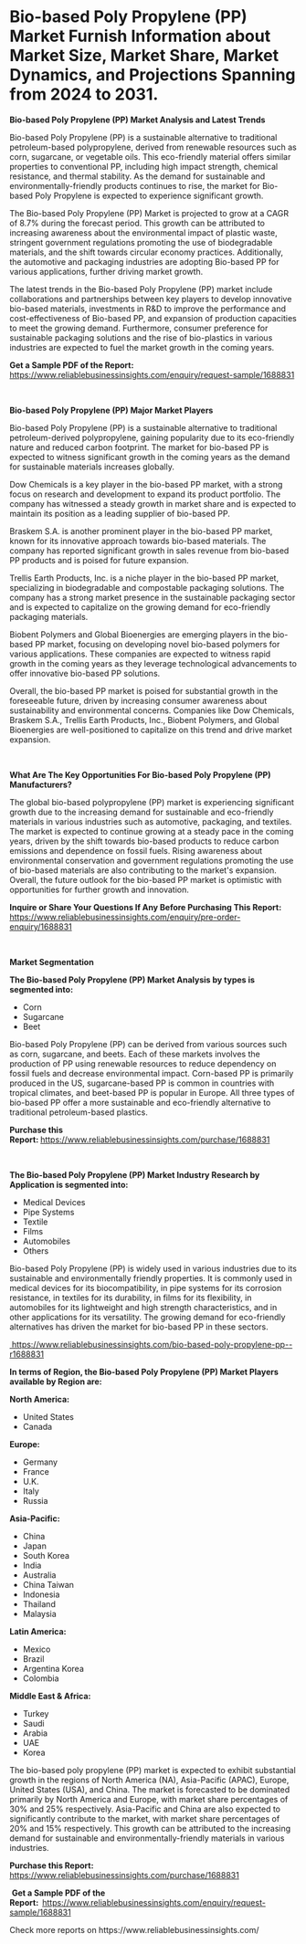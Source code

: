 <p><h1>Bio-based Poly Propylene (PP) Market Furnish Information about Market Size, Market Share, Market Dynamics, and Projections Spanning from 2024 to 2031.</h1></p><p><strong>Bio-based Poly Propylene (PP) Market Analysis and Latest Trends</strong></p>
<p><p>Bio-based Poly Propylene (PP) is a sustainable alternative to traditional petroleum-based polypropylene, derived from renewable resources such as corn, sugarcane, or vegetable oils. This eco-friendly material offers similar properties to conventional PP, including high impact strength, chemical resistance, and thermal stability. As the demand for sustainable and environmentally-friendly products continues to rise, the market for Bio-based Poly Propylene is expected to experience significant growth.</p><p>The Bio-based Poly Propylene (PP) Market is projected to grow at a CAGR of 8.7% during the forecast period. This growth can be attributed to increasing awareness about the environmental impact of plastic waste, stringent government regulations promoting the use of biodegradable materials, and the shift towards circular economy practices. Additionally, the automotive and packaging industries are adopting Bio-based PP for various applications, further driving market growth.</p><p>The latest trends in the Bio-based Poly Propylene (PP) market include collaborations and partnerships between key players to develop innovative bio-based materials, investments in R&D to improve the performance and cost-effectiveness of Bio-based PP, and expansion of production capacities to meet the growing demand. Furthermore, consumer preference for sustainable packaging solutions and the rise of bio-plastics in various industries are expected to fuel the market growth in the coming years.</p></p>
<p><strong>Get a Sample PDF of the Report:&nbsp;</strong> <a href="https://www.reliablebusinessinsights.com/enquiry/request-sample/1688831">https://www.reliablebusinessinsights.com/enquiry/request-sample/1688831</a></p>
<p>&nbsp;</p>
<p><strong>Bio-based Poly Propylene (PP) Major Market Players</strong></p>
<p><p>Bio-based Poly Propylene (PP) is a sustainable alternative to traditional petroleum-derived polypropylene, gaining popularity due to its eco-friendly nature and reduced carbon footprint. The market for bio-based PP is expected to witness significant growth in the coming years as the demand for sustainable materials increases globally.</p><p>Dow Chemicals is a key player in the bio-based PP market, with a strong focus on research and development to expand its product portfolio. The company has witnessed a steady growth in market share and is expected to maintain its position as a leading supplier of bio-based PP.</p><p>Braskem S.A. is another prominent player in the bio-based PP market, known for its innovative approach towards bio-based materials. The company has reported significant growth in sales revenue from bio-based PP products and is poised for future expansion.</p><p>Trellis Earth Products, Inc. is a niche player in the bio-based PP market, specializing in biodegradable and compostable packaging solutions. The company has a strong market presence in the sustainable packaging sector and is expected to capitalize on the growing demand for eco-friendly packaging materials.</p><p>Biobent Polymers and Global Bioenergies are emerging players in the bio-based PP market, focusing on developing novel bio-based polymers for various applications. These companies are expected to witness rapid growth in the coming years as they leverage technological advancements to offer innovative bio-based PP solutions.</p><p>Overall, the bio-based PP market is poised for substantial growth in the foreseeable future, driven by increasing consumer awareness about sustainability and environmental concerns. Companies like Dow Chemicals, Braskem S.A., Trellis Earth Products, Inc., Biobent Polymers, and Global Bioenergies are well-positioned to capitalize on this trend and drive market expansion.</p></p>
<p>&nbsp;</p>
<p><strong>What Are The Key Opportunities For Bio-based Poly Propylene (PP) Manufacturers?</strong></p>
<p><p>The global bio-based polypropylene (PP) market is experiencing significant growth due to the increasing demand for sustainable and eco-friendly materials in various industries such as automotive, packaging, and textiles. The market is expected to continue growing at a steady pace in the coming years, driven by the shift towards bio-based products to reduce carbon emissions and dependence on fossil fuels. Rising awareness about environmental conservation and government regulations promoting the use of bio-based materials are also contributing to the market's expansion. Overall, the future outlook for the bio-based PP market is optimistic with opportunities for further growth and innovation.</p></p>
<p><strong>Inquire or Share Your Questions If Any Before Purchasing This Report:</strong> <a href="https://www.reliablebusinessinsights.com/enquiry/pre-order-enquiry/1688831">https://www.reliablebusinessinsights.com/enquiry/pre-order-enquiry/1688831</a></p>
<p>&nbsp;</p>
<p><strong>Market Segmentation</strong></p>
<p><strong>The Bio-based Poly Propylene (PP) Market Analysis by types is segmented into:</strong></p>
<p><ul><li>Corn</li><li>Sugarcane</li><li>Beet</li></ul></p>
<p><p>Bio-based Poly Propylene (PP) can be derived from various sources such as corn, sugarcane, and beets. Each of these markets involves the production of PP using renewable resources to reduce dependency on fossil fuels and decrease environmental impact. Corn-based PP is primarily produced in the US, sugarcane-based PP is common in countries with tropical climates, and beet-based PP is popular in Europe. All three types of bio-based PP offer a more sustainable and eco-friendly alternative to traditional petroleum-based plastics.</p></p>
<p><strong>Purchase this Report:&nbsp;</strong><a href="https://www.reliablebusinessinsights.com/purchase/1688831">https://www.reliablebusinessinsights.com/purchase/1688831</a></p>
<p>&nbsp;</p>
<p><strong>The Bio-based Poly Propylene (PP) Market Industry Research by Application is segmented into:</strong></p>
<p><ul><li>Medical Devices</li><li>Pipe Systems</li><li>Textile</li><li>Films</li><li>Automobiles</li><li>Others</li></ul></p>
<p><p>Bio-based Poly Propylene (PP) is widely used in various industries due to its sustainable and environmentally friendly properties. It is commonly used in medical devices for its biocompatibility, in pipe systems for its corrosion resistance, in textiles for its durability, in films for its flexibility, in automobiles for its lightweight and high strength characteristics, and in other applications for its versatility. The growing demand for eco-friendly alternatives has driven the market for bio-based PP in these sectors.</p></p>
<p><a href="https://www.reliablebusinessinsights.com/bio-based-poly-propylene-pp--r1688831">&nbsp;https://www.reliablebusinessinsights.com/bio-based-poly-propylene-pp--r1688831</a></p>
<p><strong>In terms of Region, the Bio-based Poly Propylene (PP) Market Players available by Region are:</strong></p>
<p>
    <p> <strong> North America: </strong>
        <ul>
            <li>United States</li>
            <li>Canada</li>
        </ul>
        </p> 
    <p> <strong> Europe: </strong>
        <ul>
            <li>Germany</li>
            <li>France</li>
            <li>U.K.</li>
            <li>Italy</li>
            <li>Russia</li>
        </ul>
        </p> 
    <p> <strong> Asia-Pacific: </strong>
        <ul>
            <li>China</li>
            <li>Japan</li>
            <li>South Korea</li>
            <li>India</li>
            <li>Australia</li>
            <li>China Taiwan</li>
            <li>Indonesia</li>
            <li>Thailand</li>
            <li>Malaysia</li>
        </ul>
        </p> 
    <p> <strong> Latin America: </strong>
        <ul>
            <li>Mexico</li>
            <li>Brazil</li>
            <li>Argentina Korea</li>
            <li>Colombia</li>
        </ul>
        </p> 
    <p> <strong> Middle East & Africa: </strong>
        <ul>
            <li>Turkey</li>
            <li>Saudi</li>
            <li>Arabia</li>
            <li>UAE</li>
            <li>Korea</li>
        </ul>
    </p>
    </p>
<p><p>The bio-based poly propylene (PP) market is expected to exhibit substantial growth in the regions of North America (NA), Asia-Pacific (APAC), Europe, United States (USA), and China. The market is forecasted to be dominated primarily by North America and Europe, with market share percentages of 30% and 25% respectively. Asia-Pacific and China are also expected to significantly contribute to the market, with market share percentages of 20% and 15% respectively. This growth can be attributed to the increasing demand for sustainable and environmentally-friendly materials in various industries.</p></p>
<p><strong>Purchase this Report: </strong><a href="https://www.reliablebusinessinsights.com/purchase/1688831">https://www.reliablebusinessinsights.com/purchase/1688831</a></p>
<p>&nbsp;<strong>Get a Sample PDF of the Report:&nbsp;&nbsp;</strong><a href="https://www.reliablebusinessinsights.com/enquiry/request-sample/1688831">https://www.reliablebusinessinsights.com/enquiry/request-sample/1688831</a></p>
<p><strong></strong></p>
<p>Check more reports on https://www.reliablebusinessinsights.com/</p>
